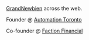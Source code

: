 [GrandNewbien](https://keybase.io/grandnewbien) across the web.

Founder @ [Automation Toronto](https://automationtoronto.com) 

Co-founder @ [Faction Financial](https://factionfinancial.com)
